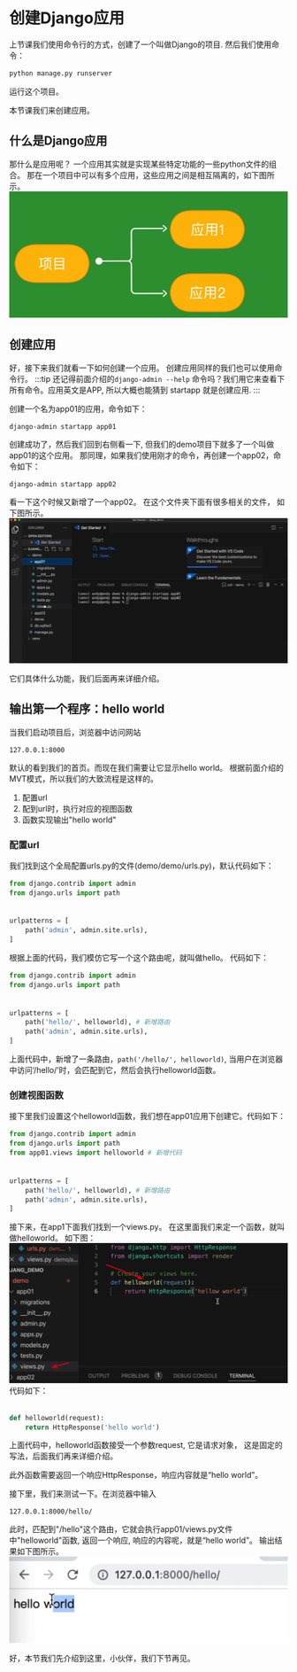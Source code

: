 # 创建Django应用

上节课我们使用命令行的方式，创建了一个叫做Django的项目. 
然后我们使用命令：
```bash
python manage.py runserver
```
运行这个项目。

本节课我们来创建应用。

<!-- truncate -->

## 什么是Django应用

那什么是应用呢？
一个应用其实就是实现某些特定功能的一些python文件的组合。 
那在一个项目中可以有多个应用，这些应用之间是相互隔离的，如下图所示。
![Django项目和应用的关系](imgs/图6-Django项目和应用的关系.png)

## 创建应用

好，接下来我们就看一下如何创建一个应用。 
创建应用同样的我们也可以使用命令行。 
:::tip
还记得前面介绍的`django-admin --help` 命令吗？我们用它来查看下所有命令。应用英文是APP, 所以大概也能猜到 startapp 就是创建应用.
:::

创建一个名为app01的应用，命令如下：
```
django-admin startapp app01
```
创建成功了，然后我们回到右侧看一下,
但我们的demo项目下就多了一个叫做app01的这个应用。
那同理，如果我们使用刚才的命令，再创建一个app02，命令如下：
```
django-admin startapp app02
```
看一下这个时候又新增了一个app02。 
在这个文件夹下面有很多相关的文件， 如下图所示。
![图6-应用目录](imgs/图6-应用目录.png)

它们具体什么功能，我们后面再来详细介绍。

## 输出第一个程序：hello world

当我们启动项目后，浏览器中访问网站
```
127.0.0.1:8000
```
默认的看到我们的首页。而现在我们需要让它显示hello world。
根据前面介绍的MVT模式，所以我们的大致流程是这样的。
1. 配置url
2. 配到url时，执行对应的视图函数
3. 函数实现输出"hello world"

### 配置url

我们找到这个全局配置urls.py的文件(demo/demo/urls.py)，默认代码如下：
```python title='demo/demo/urls.py'
from django.contrib import admin
from django.urls import path


urlpatterns = [
    path('admin', admin.site.urls),
]
```
根据上面的代码，我们模仿它写一个这个路由呢，就叫做hello。
代码如下：
```python title='demo/demo/urls.py'
from django.contrib import admin
from django.urls import path


urlpatterns = [
    path('hello/', helloworld), # 新增路由
    path('admin', admin.site.urls),
]
```
上面代码中，新增了一条路由，`path('/hello/', helloworld)`, 当用户在浏览器中访问‘/hello/’时，会匹配到它，然后会执行helloworld函数。

### 创建视图函数

接下里我们设置这个helloworld函数，我们想在app01应用下创建它。代码如下：
```python title='demo/demo/urls.py'
from django.contrib import admin
from django.urls import path
from app01.views import helloworld # 新增代码


urlpatterns = [
    path('hello/', helloworld), # 新增路由
    path('admin', admin.site.urls),
]
```
接下来，在app1下面我们找到一个views.py。
在这里面我们来定一个函数，就叫做helloworld。
如下图：
![图6-view视图函数](imgs/图6-view视图函数.png)
代码如下：

```python title='demo/app01/views.py'

def helloworld(request):
    return HttpResponse('hello world')
```
上面代码中，helloworld函数接受一个参数request, 它是请求对象， 
这是固定的写法，后面我们再来详细介绍。

此外函数需要返回一个响应HttpResponse，响应内容就是“hello world”。


接下里，我们来测试一下。在浏览器中输入 
```
127.0.0.1:8000/hello/
```
此时，匹配到"/hello"这个路由，它就会执行app01/views.py文件中"helloworld"函数, 
返回一个响应, 响应的内容呢，就是“hello world”。
输出结果如下图所示。
![图6-输出helloworld](imgs/图6-输出helloworld.png)


好，本节我们先介绍到这里，小伙伴，我们下节再见。
